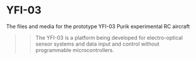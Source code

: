 # YFI-03
 The files and media for the prototype YFI-03 Purik experimental RC aircraft

>> The YFI-03 is a platform being developed for electro-optical sensor systems and data input and control
without programmable microcontrollers.